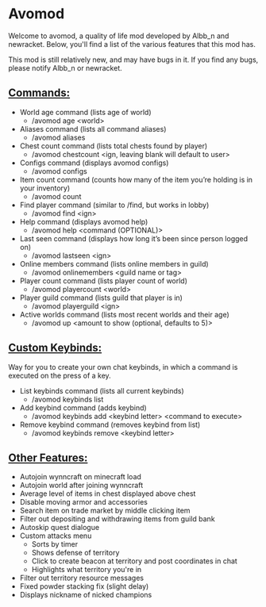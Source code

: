 # **Avomod**

Welcome to avomod, a quality of life mod developed by Albb_n and newracket. Below, you'll find a list of the various
features that this mod has.

This mod is still relatively new, and may have bugs in it. If you find any bugs, please notify Albb_n or newracket.

## **<span style="text-decoration:underline;">Commands:</span>**

* World age command (lists age of world)
    * /avomod age &lt;world>
* Aliases command (lists all command aliases)
    * /avomod aliases
* Chest count command (lists total chests found by player)
    * /avomod chestcount &lt;ign, leaving blank will default to user>
* Configs command (displays avomod configs)
    * /avomod configs
* Item count command (counts how many of the item you’re holding is in your inventory)
    * /avomod count
* Find player command (similar to /find, but works in lobby)
    * /avomod find &lt;ign>
* Help command (displays avomod help)
    * /avomod help <command (OPTIONAL)>
* Last seen command (displays how long it’s been since person logged on)
    * /avomod lastseen &lt;ign>
* Online members command (lists online members in guild)
    * /avomod onlinemembers &lt;guild name or tag>
* Player count command (lists player count of world)
    * /avomod playercount &lt;world>
* Player guild command (lists guild that player is in)
    * /avomod playerguild &lt;ign>
* Active worlds command (lists most recent worlds and their age)
    * /avomod up &lt;amount to show (optional, defaults to 5)>

## **<span style="text-decoration:underline;">Custom Keybinds:</span>**

Way for you to create your own chat keybinds, in which a command is executed on the press of a key.

* List keybinds command (lists all current keybinds)
    * /avomod keybinds list
* Add keybind command (adds keybind)
    * /avomod keybinds add &lt;keybind letter> &lt;command to execute>
* Remove keybind command (removes keybind from list)
    * /avomod keybinds remove &lt;keybind letter>

## **<span style="text-decoration:underline;">Other Features:</span>**

* Autojoin wynncraft on minecraft load
* Autojoin world after joining wynncraft
* Average level of items in chest displayed above chest
* Disable moving armor and accessories
* Search item on trade market by middle clicking item
* Filter out depositing and withdrawing items from guild bank
* Autoskip quest dialogue
* Custom attacks menu
    * Sorts by timer
    * Shows defense of territory
    * Click to create beacon at territory and post coordinates in chat
    * Highlights what territory you're in
* Filter out territory resource messages
* Fixed powder stacking fix (slight delay)
* Displays nickname of nicked champions